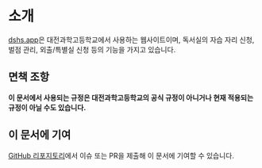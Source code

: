 # 소개
[dshs.app](https://dshs.app)은 대전과학고등학교에서 사용하는 웹사이트이며, 독서실의 자습 자리 신청, 벌점 관리,
외출/특별실 신청 등의 기능을 가지고 있습니다.
## 면책 조항
**이 문서에서 사용되는 규정은 대전과학고등학교의 공식 규정이 아니거나 현재 적용되는 규정이 아닐 수도 있습니다.**
## 이 문서에 기여
[GitHub 리포지토리](https://github.com/chanhyokpark/dshs-guide)에서 이슈 또는 PR을 제출해 이 문서에 기여할 수 있습니다.